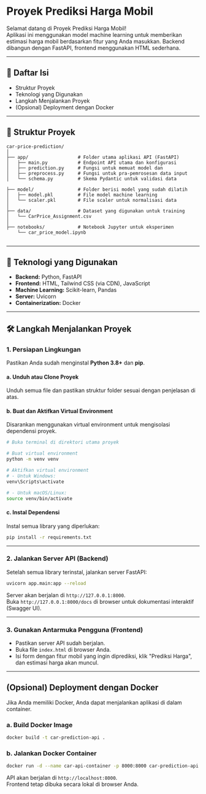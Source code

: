 # Proyek Prediksi Harga Mobil

Selamat datang di Proyek Prediksi Harga Mobil!  
Aplikasi ini menggunakan model machine learning untuk memberikan estimasi harga mobil berdasarkan fitur yang Anda masukkan. Backend dibangun dengan FastAPI, frontend menggunakan HTML sederhana.

---

## 📜 Daftar Isi

- Struktur Proyek
- Teknologi yang Digunakan
- Langkah Menjalankan Proyek
- (Opsional) Deployment dengan Docker

---

## 📁 Struktur Proyek

```
car-price-prediction/
│
├── app/                  # Folder utama aplikasi API (FastAPI)
│   ├── main.py           # Endpoint API utama dan konfigurasi
│   ├── prediction.py     # Fungsi untuk memuat model dan
│   ├── preprocess.py     # Fungsi untuk pra-pemrosesan data input
│   └── schema.py         # Skema Pydantic untuk validasi data

├── model/                # Folder berisi model yang sudah dilatih
│   ├── model.pkl         # File model machine learning
│   └── scaler.pkl        # File scaler untuk normalisasi data
│
├── data/                 # Dataset yang digunakan untuk training
│   └── CarPrice_Assignment.csv
│
├── notebooks/            # Notebook Jupyter untuk eksperimen
    └── car_price_model.ipynb


```

---

## 🚀 Teknologi yang Digunakan

- **Backend:** Python, FastAPI
- **Frontend:** HTML, Tailwind CSS (via CDN), JavaScript
- **Machine Learning:** Scikit-learn, Pandas
- **Server:** Uvicorn
- **Containerization:** Docker

---

## 🛠️ Langkah Menjalankan Proyek

### 1. Persiapan Lingkungan

Pastikan Anda sudah menginstal **Python 3.8+** dan **pip**.

#### a. Unduh atau Clone Proyek

Unduh semua file dan pastikan struktur folder sesuai dengan penjelasan di atas.

#### b. Buat dan Aktifkan Virtual Environment

Disarankan menggunakan virtual environment untuk mengisolasi dependensi proyek.

```sh
# Buka terminal di direktori utama proyek

# Buat virtual environment
python -m venv venv

# Aktifkan virtual environment
# - Untuk Windows:
venv\Scripts\activate

# - Untuk macOS/Linux:
source venv/bin/activate
```

#### c. Instal Dependensi

Instal semua library yang diperlukan:

```sh
pip install -r requirements.txt
```

---

### 2. Jalankan Server API (Backend)

Setelah semua library terinstal, jalankan server FastAPI:

```sh
uvicorn app.main:app --reload
```

Server akan berjalan di `http://127.0.0.1:8000`.  
Buka `http://127.0.0.1:8000/docs` di browser untuk dokumentasi interaktif (Swagger UI).

---

### 3. Gunakan Antarmuka Pengguna (Frontend)

- Pastikan server API sudah berjalan.
- Buka file `index.html` di browser Anda.
- Isi form dengan fitur mobil yang ingin diprediksi, klik "Prediksi Harga", dan estimasi harga akan muncul.

---

## (Opsional) Deployment dengan Docker

Jika Anda memiliki Docker, Anda dapat menjalankan aplikasi di dalam container.

### a. Build Docker Image

```sh
docker build -t car-prediction-api .
```

### b. Jalankan Docker Container

```sh
docker run -d --name car-api-container -p 8000:8000 car-prediction-api
```

API akan berjalan di `http://localhost:8000`.  
Frontend tetap dibuka secara lokal di browser Anda.
